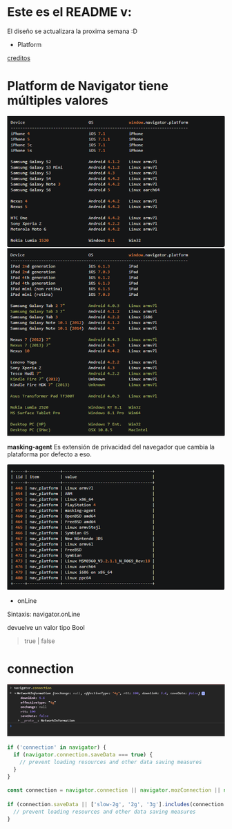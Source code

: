 # Este es el README v:

El diseño se actualizara la proxima semana :D

- Platform

[creditos](https://stackoverflow.com/questions/19877924/what-is-the-list-of-possible-values-for-navigator-platform-as-of-today)

# Platform de Navigator tiene múltiples valores

![Values](/images/platform1.png)
![Values](/images/platform2.png)


**masking-agent** Es extensión de privacidad del navegador que cambia la plataforma por defecto a eso.

![Values](/images/platform3.png)

- onLine

Sintaxis: navigator.onLine

devuelve un valor tipo Bool

> true | false

# connection

![XD](/images/connection.png)

```javascript
if ('connection' in navigator) {
  if (navigator.connection.saveData === true) {
    // prevent loading resources and other data saving measures
  }
}
```

```javascript
const connection = navigator.connection || navigator.mozConnection || navigator.webkitConnection || {};

if (connection.saveData || ['slow-2g', '2g', '3g'].includes(connection.effectiveType)) {
  // prevent loading resources and other data saving measures
}
```